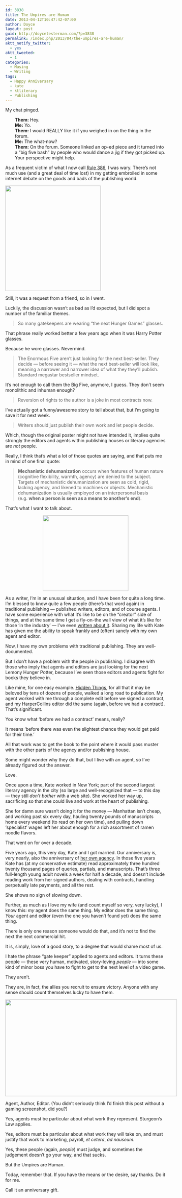 ```yaml
---
id: 3838
title: The Umpires are Human
date: 2013-04-12T10:47:42-07:00
author: Doyce
layout: post
guid: http://doycetesterman.com/?p=3838
permalink: /index.php/2013/04/the-umpires-are-human/
aktt_notify_twitter:
  - yes
aktt_tweeted:
  - 1
categories:
  - Musing
  - Writing
tags:
  - Happy Anniversary
  - kate
  - ktliterary
  - Publishing
---
```

My chat pinged.

<p style="padding-left: 30px;">
  <strong>Them:</strong> Hey.<br /> <strong>Me:</strong> Yo.<br /> <strong>Them:</strong> I would REALLY like it if you weighed in on the thing in the forum.<br /> <strong>Me:</strong> The what-now?<br /> <strong>Them:</strong> On the forum. Someone linked an op-ed piece and it turned into a &#8220;big five bash&#8221; by people who would dance a jig if they got picked up. Your perspective might help.
</p>

As a frequent victim of what I now call <a title="There is an XKCD comic for everything." href="http://xkcd.com/386/" target="_blank">Rule 386</a>, I was wary. There&#8217;s not much use (and a great deal of time lost) in my getting embroiled in some internet debate on the goods and bads of the publishing world.

<img class="aligncenter" src="http://imgs.xkcd.com/comics/duty_calls.png" alt="" width="300" height="330" />

Still, it was a request from a friend, so in I went.

Luckily, the discussion wasn&#8217;t as bad as I&#8217;d expected, but I did spot a number of the familiar themes.

> So many gatekeepers are wearing &#8220;the next Hunger Games&#8221; glasses.

That phrase really worked better a few years ago when it was Harry Potter glasses.

Because he wore glasses. Nevermind.

> The Enormous Five aren&#8217;t just looking for the next best-seller. They decide &#8212; before seeing it &#8212; what the next best-seller will look like, meaning a narrower and narrower idea of what they they&#8217;ll publish. Standard megastar bestseller mindset.

It&#8217;s not enough to call them the Big Five, anymore, I guess. They don&#8217;t seem monolithic and inhuman enough?

> Reversion of rights to the author is a joke in most contracts now.

I&#8217;ve actually got a funny/awesome story to tell about that, but I&#8217;m going to save it for next week.

> Writers should just publish their own work and let people decide.

Which, though the original poster might not have intended it, implies quite strongly the editors and agents within publishing houses or literary agencies are _not_ people.

Really, I think that&#8217;s what a lot of those quotes are saying, and that puts me in mind of one final quote:

> **Mechanistic dehumanization** occurs when features of human nature (cognitive flexibility, warmth, agency) are denied to the subject. Targets of mechanistic dehumanization are seen as cold, rigid, lacking agency, and likened to machines or objects. Mechanistic dehumanization is usually employed on an interpersonal basis (e.g. **when a person is seen as a means to another&#8217;s end**).

That&#8217;s what I want to talk about.

<p style="text-align: center;">
  <a href="http://doycetesterman.com/wp/wp-content/uploads/2013/04/umpires1.jpeg"><img class="aligncenter" title="umpires" src="http://doycetesterman.com/wp/wp-content/uploads/2013/04/umpires1.jpeg" alt="" width="269" height="237" /></a>
</p>

As a writer, I&#8217;m in an unusual situation, and I have been for quite a long time. I&#8217;m blessed to know quite a few people (there&#8217;s that word again) in traditional publishing &#8212; published writers, editors, and of course agents. I have some experience with what it&#8217;s like to be on the &#8220;creator&#8221; side of things, and at the same time I get a fly-on-the wall view of what it&#8217;s like for those &#8216;in the industry&#8217; &#8212; I&#8217;ve even <a href="http://ktliterary.com/2010/03/on-being-rexroth-living-with-a-literary-agent/" target="_blank">written about it</a>. Sharing my life with Kate has given me the ability to speak frankly and (often) sanely with my own agent and editor.

Now, I have my own problems with traditional publishing. They are well-documented.

But I don&#8217;t have a problem with the people _in_ publishing. I disagree with those who imply that agents and editors are just looking for the next Lemony Hunger Potter, because I&#8217;ve seen those editors and agents fight for books they believe in.

Like mine, for one easy example. <a href="http://www.amazon.com/Hidden-Things-Novel-Doyce-Testerman/dp/0062108115" target="_blank">Hidden Things</a>, for all that it may be beloved by tens of dozens of people, walked a long road to publication. My agent worked with me through a complete edit before we signed a contract, and my HarperCollins editor did the same (again, before we had a contract). That&#8217;s significant.

You know what &#8216;before we had a contract&#8217; means, really?

It means &#8216;before there was even the slightest chance they would get paid for their time.&#8217;

All that work was to get the book to the point where it would pass muster with the other parts of the agency and/or publishing house.

Some might wonder why they do that, but I live with an agent, so I&#8217;ve already figured out the answer.

Love.

Once upon a time, Kate worked in New York; part of the second largest literary agency in the city (so large and well-recognized that &#8212; to this day &#8212; they still _don&#8217;t bother_ with a web site). She worked her way up, sacrificing so that she could live and work at the heart of publishing.

She for damn sure wasn&#8217;t doing it for the money &#8212; Manhattan isn&#8217;t cheap, and working past six every day, hauling twenty pounds of manuscripts home every weekend (to read on her own time), and pulling down &#8216;specialist&#8217; wages left her about enough for a rich assortment of ramen noodle flavors.

That went on for over a decade.

Five years ago, this very day, Kate and I got married. Our anniversary is, very nearly, also the anniversary of <a href="http://ktliterary.com" target="_blank">her own agency</a>. In those five years Kate has (at my conservative estimate) read approximately three hundred twenty thousand pages of queries, partials, and manuscripts. That&#8217;s three full-length young adult novels a week for half a decade, and doesn&#8217;t include reading work from her signed authors, dealing with contracts, handling perpetually late payments, and all the rest.

She shows no sign of slowing down.

Further, as much as I love my wife (and count myself so very, very lucky), I know this: _my_ agent does the same thing. My editor does the same thing. _Your_ agent and editor (even the one you haven&#8217;t found yet) does the same thing.

There is only one reason someone would do that, and it&#8217;s not to find the next the next commercial hit.

It is, simply, love of a good story, to a degree that would shame most of us.

I hate the phrase &#8220;gate keeper&#8221; applied to agents and editors. It turns these people &#8212; these very human, motivated, story-loving _people_ &#8212; into some kind of minor boss you have to fight to get to the next level of a video game.

They aren&#8217;t.

They are, in fact, the allies you recruit to ensure victory. Anyone with any sense should count themselves lucky to have them.

<div id="attachment_3841" style="width: 550px" class="wp-caption aligncenter">
  <a href="http://doycetesterman.com/wp/wp-content/uploads/2013/04/female_shepard__liara_and_tali_by_inerdash-d5qi9bt.jpg"><img class="size-large wp-image-3841" title="female_shepard__liara_and_tali_by_inerdash-d5qi9bt" src="http://doycetesterman.com/wp/wp-content/uploads/2013/04/female_shepard__liara_and_tali_by_inerdash-d5qi9bt-1024x576.jpg" alt="" width="540" height="303" srcset="http://doycetesterman.com/wp/wp-content/uploads/2013/04/female_shepard__liara_and_tali_by_inerdash-d5qi9bt-300x168.jpg 300w, http://doycetesterman.com/wp/wp-content/uploads/2013/04/female_shepard__liara_and_tali_by_inerdash-d5qi9bt-1024x576.jpg 1024w" sizes="(max-width: 540px) 100vw, 540px" /></a>
  
  <p class="wp-caption-text">
    Agent, Author, Editor. (You didn&#8217;t seriously think I&#8217;d finish this post without a gaming screenshot, did you?)
  </p>
</div>

Yes, agents must be particular about what work they represent. Sturgeon&#8217;s Law applies.

Yes, editors must be particular about what work they will take on, and must justify that work to marketing, payroll, _et cetera_, _ad nauseum_.

Yes, these people (again, _people_) must judge, and sometimes the judgement doesn&#8217;t go your way, and that sucks.

But the Umpires are Human.

Today, remember that. If you have the means or the desire, say thanks. Do it for me.

Call it an anniversary gift.